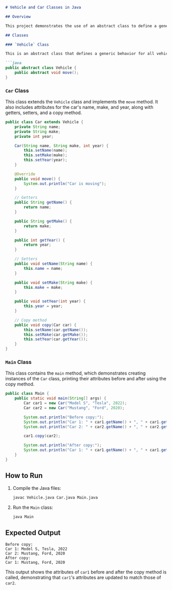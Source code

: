 ```markdown
# Vehicle and Car Classes in Java

## Overview

This project demonstrates the use of an abstract class to define a generic behavior for all vehicles, and a `Car` class that extends this abstract class. The `Car` class includes methods for setting and getting its attributes, as well as a method to copy the properties from another `Car` object.

## Classes

### `Vehicle` Class

This is an abstract class that defines a generic behavior for all vehicles.

```java
public abstract class Vehicle {
    public abstract void move();
}
```

### `Car` Class

This class extends the `Vehicle` class and implements the `move` method. It also includes attributes for the car's name, make, and year, along with getters, setters, and a copy method.

```java
public class Car extends Vehicle {
    private String name;
    private String make;
    private int year;

    Car(String name, String make, int year) {
        this.setName(name);
        this.setMake(make);
        this.setYear(year);
    }

    @Override
    public void move() {
        System.out.println("Car is moving");
    }

    // Getters
    public String getName() {
        return name;
    }

    public String getMake() {
        return make;
    }

    public int getYear() {
        return year;
    }

    // Setters
    public void setName(String name) {
        this.name = name;
    }

    public void setMake(String make) {
        this.make = make;
    }

    public void setYear(int year) {
        this.year = year;
    }

    // Copy method
    public void copy(Car car) {
        this.setName(car.getName());
        this.setMake(car.getMake());
        this.setYear(car.getYear());
    }
}
```

### `Main` Class

This class contains the `main` method, which demonstrates creating instances of the `Car` class, printing their attributes before and after using the copy method.

```java
public class Main {
    public static void main(String[] args) {
        Car car1 = new Car("Model S", "Tesla", 2022);
        Car car2 = new Car("Mustang", "Ford", 2020);

        System.out.println("Before copy:");
        System.out.println("Car 1: " + car1.getName() + ", " + car1.getMake() + ", " + car1.getYear());
        System.out.println("Car 2: " + car2.getName() + ", " + car2.getMake() + ", " + car2.getYear());

        car1.copy(car2);

        System.out.println("After copy:");
        System.out.println("Car 1: " + car1.getName() + ", " + car1.getMake() + ", " + car1.getYear());
    }
}
```

## How to Run

1. Compile the Java files:
   ```sh
   javac Vehicle.java Car.java Main.java
   ```

2. Run the `Main` class:
   ```sh
   java Main
   ```

## Expected Output

```
Before copy:
Car 1: Model S, Tesla, 2022
Car 2: Mustang, Ford, 2020
After copy:
Car 1: Mustang, Ford, 2020
```

This output shows the attributes of `car1` before and after the copy method is called, demonstrating that `car1`'s attributes are updated to match those of `car2`.
```